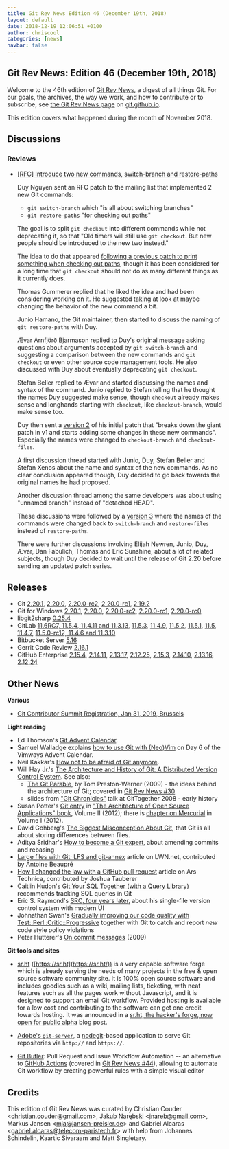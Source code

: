 ```yaml
---
title: Git Rev News Edition 46 (December 19th, 2018)
layout: default
date: 2018-12-19 12:06:51 +0100
author: chriscool
categories: [news]
navbar: false
---
```


## Git Rev News: Edition 46 (December 19th, 2018)

Welcome to the 46th edition of [Git Rev News](https://git.github.io/rev_news/rev_news/),
a digest of all things Git. For our goals, the archives, the way we work, and how to contribute or to
subscribe, see [the Git Rev News page](https://git.github.io/rev_news/rev_news/) on [git.github.io](https://git.github.io).

This edition covers what happened during the month of November 2018.

## Discussions

<!---
### General
-->

### Reviews

* [[RFC] Introduce two new commands, switch-branch and restore-paths](https://public-inbox.org/git/20181120174554.GA29910@duynguyen.home/)

  Duy Nguyen sent an RFC patch to the mailing list that implemented 2
  new Git commands:

  - `git switch-branch` which "is all about switching branches"
  - `git restore-paths` "for checking out paths"

  The goal is to split `git checkout` into different commands while
  not deprecating it, so that "Old timers will still use
  `git checkout`. But new people should be introduced to the new two
  instead."

  The idea to do that appeared [following a previous patch to print something when checking out paths](https://public-inbox.org/git/20181110133525.17538-1-pclouds@gmail.com/),
  though it has been considered for a long time that `git checkout`
  should not do as many different things as it currently does.

  Thomas Gummerer replied that he liked the idea and had been
  considering working on it. He suggested taking at look at maybe
  changing the behavior of the new command a bit.

  Junio Hamano, the Git maintainer, then started to discuss the naming
  of `git restore-paths` with Duy.

  Ævar Arnfjörð Bjarmason replied to Duy's original message asking
  questions about arguments accepted by `git switch-branch` and
  suggesting a comparison between the new commands and `git checkout`
  or even other source code management tools. He also discussed with
  Duy about eventually deprecating `git checkout`.

  Stefan Beller replied to Ævar and started discussing the names and
  syntax of the command. Junio replied to Stefan telling that he
  thought the names Duy suggested make sense, though `checkout`
  already makes sense and longhands starting with `checkout`, like
  `checkout-branch`, would make sense too.

  Duy then sent a [version 2](https://public-inbox.org/git/20181127165211.24763-1-pclouds@gmail.com/)
  of his initial patch that "breaks down the giant patch in v1 and
  starts adding some changes in these new commands". Especially the
  names were changed to `checkout-branch` and `checkout-files`.

  A first discussion thread started with Junio, Duy, Stefan Beller and
  Stefan Xenos about the name and syntax of the new commands. As no
  clear conclusion appeared though, Duy decided to go back towards the
  original names he had proposed.

  Another discussion thread among the same developers was about using
  "unnamed branch" instead of "detached HEAD".

  These discussions were followed by a [version 3](https://public-inbox.org/git/20181129215850.7278-1-pclouds@gmail.com/)
  where the names of the commands were changed back to `switch-branch`
  and `restore-files` instead of `restore-paths`.

  There were further discussions involving Elijah Newren, Junio, Duy,
  Ævar, Dan Fabulich, Thomas and Eric Sunshine, about a lot of related
  subjects, though Duy decided to wait until the release of Git 2.20
  before sending an updated patch series.

<!---
### Support
-->

<!---
## Developer Spotlight:
-->

## Releases

+ Git [2.20.1](https://public-inbox.org/git/xmqqsgyzbcyy.fsf@gitster-ct.c.googlers.com/),
[2.20.0](https://public-inbox.org/git/xmqq1s6r3xb5.fsf@gitster-ct.c.googlers.com/),
[2.20.0-rc2](https://public-inbox.org/git/xmqq36rhjnts.fsf@gitster-ct.c.googlers.com/),
[2.20.0-rc1](https://public-inbox.org/git/xmqqmuq25ufc.fsf@gitster-ct.c.googlers.com/),
[2.19.2](https://public-inbox.org/git/xmqqtvka5ugt.fsf@gitster-ct.c.googlers.com/)
+ Git for Windows [2.20.1](https://github.com/git-for-windows/git/releases/tag/v2.20.1.windows.1),
[2.20.0](https://github.com/git-for-windows/git/releases/tag/v2.20.0.windows.1),
[2.20.0-rc2](https://github.com/git-for-windows/git/releases/tag/v2.20.0-rc2.windows.1),
[2.20.0-rc1](https://github.com/git-for-windows/git/releases/tag/v2.20.0-rc1.windows.1),
[2.20.0-rc0](https://github.com/git-for-windows/git/releases/tag/v2.20.0-rc0.windows.1)
+ libgit2sharp [0.25.4](https://github.com/libgit2/libgit2sharp/releases/tag/v0.25.4)
+ GitLab [11.6RC7, 11.5.4, 11.4.11 and 11.3.13](https://about.gitlab.com/2018/12/13/critical-security-release-gitlab-11-dot-5-dot-4-released/),
[11.5.3](https://about.gitlab.com/2018/12/06/critical-security-release-gitlab-11-dot-5-dot-3-released/),
[11.4.9](https://about.gitlab.com/2018/12/04/gitlab-11-4-9-released/),
[11.5.2](https://about.gitlab.com/2018/12/04/gitlab-11-5-2-released/),
[11.5.1](https://about.gitlab.com/2018/11/28/security-release-gitlab-11-dot-5-dot-1-released/),
[11.5](https://about.gitlab.com/2018/11/22/gitlab-11-5-released/),
[11.4.7](https://about.gitlab.com/2018/11/21/gitlab-11-4-7-released/),
[11.5.0-rc12, 11.4.6 and 11.3.10](https://about.gitlab.com/2018/11/19/critical-security-release-gitlab-11-dot-4-dot-6-released/)
+ Bitbucket Server [5.16](https://confluence.atlassian.com/bitbucketserver/bitbucket-server-release-notes-872139866.html)
+ Gerrit Code Review [2.16.1](https://www.gerritcodereview.com/2.16.html#2161)
+ GitHub Enterprise [2.15.4](https://enterprise.github.com/releases/2.15.4/notes),
[2.14.11](https://enterprise.github.com/releases/2.14.11/notes),
[2.13.17](https://enterprise.github.com/releases/2.13.17/notes),
[2.12.25](https://enterprise.github.com/releases/2.12.25/notes),
[2.15.3](https://enterprise.github.com/releases/2.15.3/notes),
[2.14.10](https://enterprise.github.com/releases/2.14.10/notes),
[2.13.16](https://enterprise.github.com/releases/2.13.16/notes),
[2.12.24](https://enterprise.github.com/releases/2.12.24/notes)

## Other News

__Various__

* [Git Contributor Summit Registration, Jan 31, 2019, Brussels](https://public-inbox.org/git/20181206094805.GA1398@sigill.intra.peff.net)

__Light reading__

* Ed Thomson's [Git Advent Calendar](https://www.edwardthomson.com/blog/git_tips_and_tricks_advent_calendar.html).
* Samuel Walladge explains [how to use Git with (Neo)Vim](https://vimways.org/2018/vim-and-git/) on Day 6 of the Vimways Advent Calendar.
* Neil Kakkar's [How not to be afraid of Git anymore](https://medium.freecodecamp.org/how-not-to-be-afraid-of-git-anymore-fe1da7415286).
* Will Hay Jr.'s [The Architecture and History of Git: A Distributed Version Control System](https://medium.com/@willhayjr/the-architecture-and-history-of-git-a-distributed-version-control-system-62b17dd37742). See also:
  * [The Git Parable](http://tom.preston-werner.com/2009/05/19/the-git-parable.html), by Tom Preston-Werner (2009) - the ideas behind the architecture of Git; covered in [Git Rev News #30](https://git.github.io/rev_news/2017/08/16/edition-30/)
  * slides from ["Git Chronicles"](https://docs.google.com/file/d/0Bw3FApcOlPDhMFR3UldGSHFGcjQ/view) talk at GitTogether 2008 - early history
* Susan Potter's [Git entry](http://www.aosabook.org/en/git.html) in ["The Architecture of Open Source Applications" book](http://www.aosabook.org/en/index.html), Volume II (2012); there is [chapter on Mercurial](http://www.aosabook.org/en/mercurial.html) in Volume I (2012).
* David Gohberg's [The Biggest Misconception About Git](https://medium.com/@gohberg/the-biggest-misconception-about-git-b2f87d97ed52), that Git is all about storing differences between files.
* Aditya Sridhar's [How to become a Git expert](https://medium.freecodecamp.org/how-to-become-a-git-expert-e7c38bf54826), about amending commits and rebasing
* [Large files with Git: LFS and git-annex](https://lwn.net/Articles/774125) article on LWN.net, contributed by Antoine Beaupré
* [How I changed the law with a GitHub pull request](https://arstechnica.com/tech-policy/2018/11/how-i-changed-the-law-with-a-github-pull-request/) article on Ars Technica, contributed by Joshua Tauberer
* Caitlin Hudon's [Git Your SQL Together (with a Query Library)](https://caitlinhudon.com/2018/11/28/git-sql-together/) recommends tracking SQL queries in Git
* Eric S. Raymond's [SRC, four years later](http://esr.ibiblio.org/?p=8205), about his single-file version control system with modern UI
* Johnathan Swan's [Gradually improving our code quality with Test::Perl::Critic::Progressive](https://medium.com/adzuna-engineering/gradually-improving-our-code-quality-with-test-perl-critic-progressive-a8f98319ac56) together with Git to catch and report _new_ code style policy violations
* Peter Hutterer's [On commit messages](http://who-t.blogspot.com/2009/12/on-commit-messages.html) (2009)

__Git tools and sites__

* [sr.ht](https://sr.ht/) ([https://sr.ht](https://sr.ht/)) is a very
  capable software forge which is already serving the needs of many
  projects in the free & open source software community site.  It is
  100% open source software and includes goodies such as a wiki,
  mailing lists, ticketing, with neat features such as all the pages
  work without Javascript, and it is designed to support an email Git
  workflow. Provided hosting is available for a low cost and
  contributing to the software can get one credit towards hosting.
  It was announced in a
  [sr.ht, the hacker's forge, now open for public alpha](https://drewdevault.com/2018/11/15/sr.ht-general-availability.html)
  blog post.

* [Adobe's `git-server`](https://github.com/adobe/git-server), a [nodegit](https://github.com/nodegit/nodegit)-based application to serve Git repositories via `http://` and `https://`.

* [Git Butler](https://www.gitbutler.com/): Pull Request and Issue Workflow Automation -- an alternative to [GitHub Actions](https://github.com/features/actions) (covered in [Git Rev News #44](https://git.github.io/rev_news/2018/10/24/edition-44/)), allowing to automate Git workflow by creating powerful rules with a simple visual editor

## Credits

This edition of Git Rev News was curated by
Christian Couder &lt;<christian.couder@gmail.com>&gt;,
Jakub Narębski &lt;<jnareb@gmail.com>&gt;,
Markus Jansen &lt;<mja@jansen-preisler.de>&gt; and
Gabriel Alcaras &lt;<gabriel.alcaras@telecom-paristech.fr>&gt;
with help from Johannes Schindelin, Kaartic Sivaraam
and Matt Singletary.
